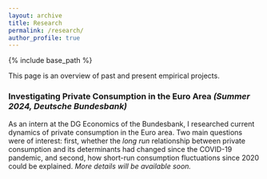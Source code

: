 ```yaml
---
layout: archive
title: Research
permalink: /research/
author_profile: true
---
```


{% include base_path %}

This page is an overview of past and present empirical projects.

### Investigating Private Consumption in the Euro Area *(Summer 2024, Deutsche Bundesbank)*
As an intern at the DG Economics of the Bundesbank, I researched current dynamics of private consumption in the Euro area. Two main questions were of interest: first, whether the *long run* relationship between private consumption and its determinants had changed since the COVID-19 pandemic, and second, how short-run consumption fluctuations since 2020 could be explained. *More details will be available soon.*



